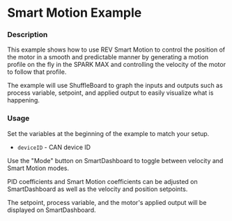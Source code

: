# Smart Motion Example

### Description
This example shows how to use REV Smart Motion to control the position of the motor in a smooth and predictable manner by generating a motion profile on the fly in the SPARK MAX and controlling the velocity of the motor to follow that profile.

The example will use ShuffleBoard to graph the inputs and outputs such as process variable, setpoint, and applied output to easily visualize what is happening.

### Usage
Set the variables at the beginning of the example to match your setup.
- `deviceID` - CAN device ID

Use the "Mode" button on SmartDashboard to toggle between velocity and Smart Motion modes.

PID coefficients and Smart Motion coefficients can be adjusted on SmartDashboard as well as the velocity and position setpoints.

The setpoint, process variable, and the motor's applied output will be displayed on SmartDashboard.
